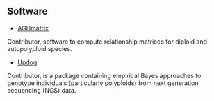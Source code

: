 ## Software

- [AGHmatrix](https://github.com/prmunoz/AGHmatrix)

Contributor, software to compute relationship matrices for diploid and autopolyploid species. 

- [Updog](https://github.com/dcgerard/updog)

Contributor,  is a package containing empirical Bayes approaches to genotype individuals (particularly polyploids) from next generation sequencing (NGS) data.
